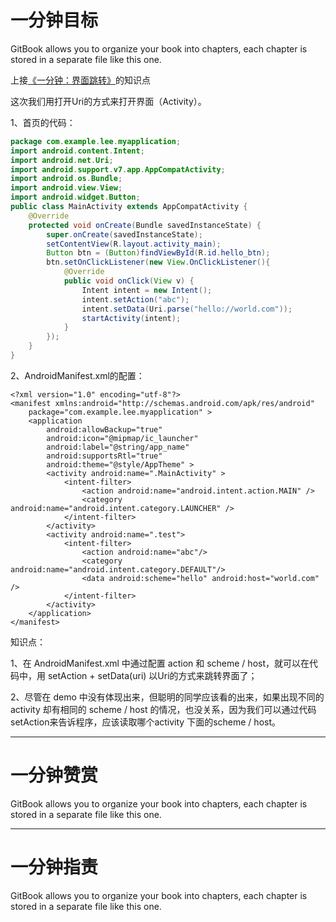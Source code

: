 # 一分钟目标

GitBook allows you to organize your book into chapters, each chapter is stored in a separate file like this one.

上接[《一分钟：界面跳转》](https://www.gitbook.com/book/dragon8github/android-one-minute/edit#/edit/master/yi-fen-zhong-ff1a-jie-mian-tiao-zhuan.md?_k=0mpcd3)的知识点

这次我们用打开Uri的方式来打开界面（Activity）。

1、首页的代码：

```java
package com.example.lee.myapplication;
import android.content.Intent;
import android.net.Uri;
import android.support.v7.app.AppCompatActivity;
import android.os.Bundle;
import android.view.View;
import android.widget.Button;
public class MainActivity extends AppCompatActivity {
    @Override
    protected void onCreate(Bundle savedInstanceState) {
        super.onCreate(savedInstanceState);
        setContentView(R.layout.activity_main);
        Button btn = (Button)findViewById(R.id.hello_btn);
        btn.setOnClickListener(new View.OnClickListener(){
            @Override
            public void onClick(View v) {
                Intent intent = new Intent();
                intent.setAction("abc");
                intent.setData(Uri.parse("hello://world.com"));
                startActivity(intent);
            }
        });
    }
}
```

2、AndroidManifest.xml的配置：

```
<?xml version="1.0" encoding="utf-8"?>
<manifest xmlns:android="http://schemas.android.com/apk/res/android"
    package="com.example.lee.myapplication" >
    <application
        android:allowBackup="true"
        android:icon="@mipmap/ic_launcher"
        android:label="@string/app_name"
        android:supportsRtl="true"
        android:theme="@style/AppTheme" >
        <activity android:name=".MainActivity" >
            <intent-filter>
                <action android:name="android.intent.action.MAIN" />
                <category android:name="android.intent.category.LAUNCHER" />
            </intent-filter>
        </activity>
        <activity android:name=".test">
            <intent-filter>
                <action android:name="abc"/>
                <category android:name="android.intent.category.DEFAULT"/>
                <data android:scheme="hello" android:host="world.com" />
            </intent-filter>
        </activity>
    </application>   
</manifest>
```



知识点：

1、在 AndroidManifest.xml 中通过配置 action 和 scheme / host，就可以在代码中，用 setAction + setData\(uri\) 以Uri的方式来跳转界面了；

2、尽管在 demo 中没有体现出来，但聪明的同学应该看的出来，如果出现不同的 activity 却有相同的 scheme / host 的情况，也没关系，因为我们可以通过代码setAction来告诉程序，应该读取哪个activity 下面的scheme / host。

---

# 一分钟赞赏

GitBook allows you to organize your book into chapters, each chapter is stored in a separate file like this one.

---

# 一分钟指责

GitBook allows you to organize your book into chapters, each chapter is stored in a separate file like this one.

